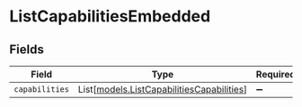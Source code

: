 # ListCapabilitiesEmbedded


## Fields

| Field                                                                                  | Type                                                                                   | Required                                                                               | Description                                                                            |
| -------------------------------------------------------------------------------------- | -------------------------------------------------------------------------------------- | -------------------------------------------------------------------------------------- | -------------------------------------------------------------------------------------- |
| `capabilities`                                                                         | List[[models.ListCapabilitiesCapabilities](../models/listcapabilitiescapabilities.md)] | :heavy_minus_sign:                                                                     | N/A                                                                                    |